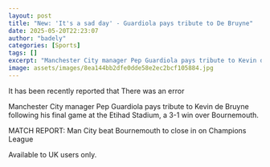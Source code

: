 ```yaml
---
layout: post
title: "New: 'It's a sad day' - Guardiola pays tribute to De Bruyne"
date: 2025-05-20T22:23:07
author: "badely"
categories: [Sports]
tags: []
excerpt: "Manchester City manager Pep Guardiola pays tribute to Kevin de Bruyne following his final game at the Etihad Stadium, a 3-1 win over Bournemouth."
image: assets/images/8ea144bb2dfe0dde58e2ec2bcf105884.jpg
---
```


It has been recently reported that There was an error

Manchester City manager Pep Guardiola pays tribute to Kevin de Bruyne following his final game at the Etihad Stadium, a 3-1 win over Bournemouth.

MATCH REPORT: Man City beat Bournemouth to close in on Champions League

Available to UK users only.

